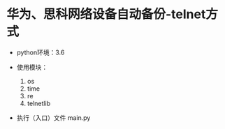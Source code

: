 # 华为、思科网络设备自动备份-telnet方式

- python环境：3.6

- 使用模块：
	1. os
	2. time
	3. re
	4. telnetlib


- 执行（入口）文件
	main.py